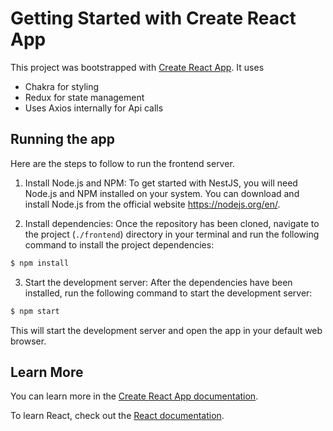 # Getting Started with Create React App

This project was bootstrapped with [Create React App](https://github.com/facebook/create-react-app). It uses

- Chakra for styling
- Redux for state management
- Uses Axios internally for Api calls

## Running the app

Here are the steps to follow to run the frontend server.

1. Install Node.js and NPM: To get started with NestJS, you will need Node.js and NPM installed on your system. You can download and install Node.js from the official website https://nodejs.org/en/.

2. Install dependencies: Once the repository has been cloned, navigate to the project (`./frontend`) directory in your terminal and run the following command to install the project dependencies:

```bash
$ npm install
```

3. Start the development server: After the dependencies have been installed, run the following command to start the development server:

```bash
$ npm start
```

This will start the development server and open the app in your default web browser.

## Learn More

You can learn more in the [Create React App documentation](https://facebook.github.io/create-react-app/docs/getting-started).

To learn React, check out the [React documentation](https://reactjs.org/).
